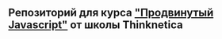 ## Репозиторий для курса ["Продвинутый Javascript"](https://thinknetica.com/fullstack_javascript) от школы  Thinknetica
